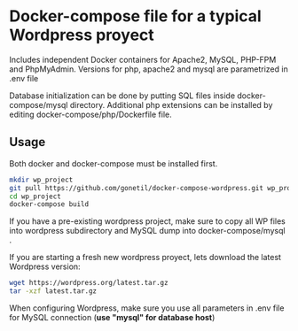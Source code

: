 # Docker-compose file for a typical Wordpress proyect

Includes independent Docker containers for Apache2, MySQL, PHP-FPM and PhpMyAdmin.
Versions for php, apache2 and mysql are parametrized in .env file

Database initialization can be done by putting SQL files inside docker-compose/mysql directory.
Additional php extensions can be installed by editing docker-compose/php/Dockerfile file.


## Usage
Both docker and docker-compose must be installed first.

```bash
mkdir wp_project
git pull https://github.com/gonetil/docker-compose-wordpress.git wp_project
cd wp_project
docker-compose build
```
If you have a pre-existing wordpress project, make sure to copy all WP files into wordpress subdirectory and MySQL dump into docker-compose/mysql .

If you are starting a fresh new wordpress proyect, lets download the latest Wordpress version:
```bash
wget https://wordpress.org/latest.tar.gz
tar -xzf latest.tar.gz
```

When configuring Wordpress, make sure you use all parameters in .env file for MySQL connection (**use "mysql" for database host**)



